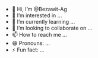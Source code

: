 - 👋 Hi, I’m @Bezawit-Ag
- 👀 I’m interested in ...
- 🌱 I’m currently learning ...
- 💞️ I’m looking to collaborate on ...
- 📫 How to reach me ...
- 😄 Pronouns: ...
- ⚡ Fun fact: ...

<!---
Bezawit-Ag/Bezawit-Ag is a ✨ special ✨ repository because its `README.md` (this file) appears on your GitHub profile.
You can click the Preview link to take a look at your changes.
--->
